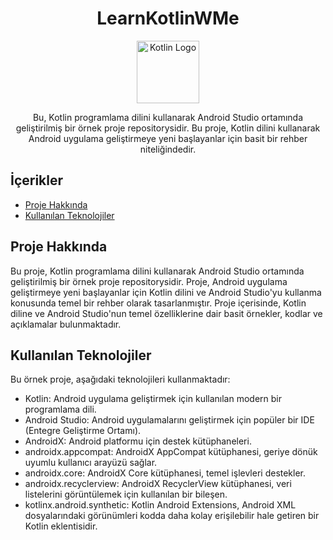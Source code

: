 <h1 align="center">LearnKotlinWMe</h1>

<p align="center">
  <img src="https://brandeps.com/logo-download/K/Kotlin-logo-vector-01.svg" width="100" height="100" alt="Kotlin Logo">
</p>

<p align="center">
  Bu, Kotlin programlama dilini kullanarak Android Studio ortamında geliştirilmiş bir örnek proje repositorysidir. Bu proje, Kotlin dilini kullanarak Android uygulama geliştirmeye yeni başlayanlar için basit bir rehber niteliğindedir.
</p>

## İçerikler

- [Proje Hakkında](#proje-hakkında)
- [Kullanılan Teknolojiler](#kullanılan-teknolojiler)


## Proje Hakkında

Bu proje, Kotlin programlama dilini kullanarak Android Studio ortamında geliştirilmiş bir örnek proje repositorysidir. Proje, Android uygulama geliştirmeye yeni başlayanlar için Kotlin dilini ve Android Studio'yu kullanma konusunda temel bir rehber olarak tasarlanmıştır. Proje içerisinde, Kotlin diline ve Android Studio'nun temel özelliklerine dair basit örnekler, kodlar ve açıklamalar bulunmaktadır.

## Kullanılan Teknolojiler

Bu örnek proje, aşağıdaki teknolojileri kullanmaktadır:

- Kotlin: Android uygulama geliştirmek için kullanılan modern bir programlama dili.
- Android Studio: Android uygulamalarını geliştirmek için popüler bir IDE (Entegre Geliştirme Ortamı).
- AndroidX: Android platformu için destek kütüphaneleri.
- androidx.appcompat: AndroidX AppCompat kütüphanesi, geriye dönük uyumlu kullanıcı arayüzü sağlar.
- androidx.core: AndroidX Core kütüphanesi, temel işlevleri destekler.
- androidx.recyclerview: AndroidX RecyclerView kütüphanesi, veri listelerini görüntülemek için kullanılan bir bileşen.
- kotlinx.android.synthetic: Kotlin Android Extensions, Android XML dosyalarındaki görünümleri kodda daha kolay erişilebilir hale getiren bir Kotlin eklentisidir.

